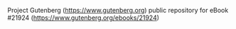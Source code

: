 Project Gutenberg (https://www.gutenberg.org) public repository for eBook #21924 (https://www.gutenberg.org/ebooks/21924)

